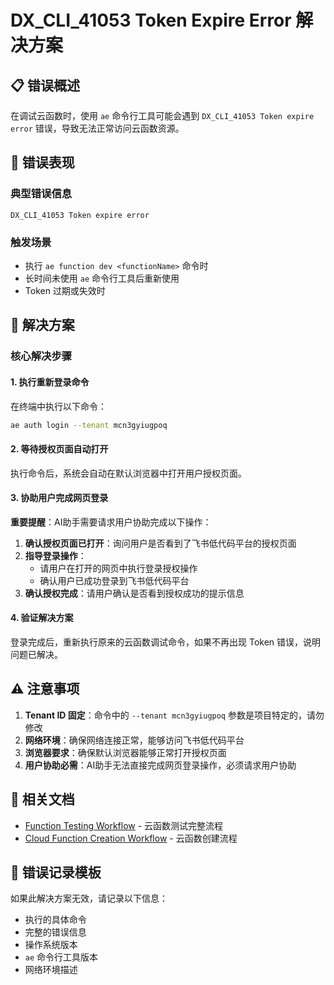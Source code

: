 # DX_CLI_41053 Token Expire Error 解决方案

## 📋 错误概述

在调试云函数时，使用 `ae` 命令行工具可能会遇到 `DX_CLI_41053 Token expire error` 错误，导致无法正常访问云函数资源。

## 🚨 错误表现

### 典型错误信息
```
DX_CLI_41053 Token expire error
```

### 触发场景
- 执行 `ae function dev <functionName>` 命令时
- 长时间未使用 `ae` 命令行工具后重新使用
- Token 过期或失效时

## 🔧 解决方案

### 核心解决步骤

#### 1. 执行重新登录命令
在终端中执行以下命令：

```bash
ae auth login --tenant mcn3gyiugpoq
```

#### 2. 等待授权页面自动打开
执行命令后，系统会自动在默认浏览器中打开用户授权页面。

#### 3. 协助用户完成网页登录
**重要提醒**：AI助手需要请求用户协助完成以下操作：

1. **确认授权页面已打开**：询问用户是否看到了飞书低代码平台的授权页面
2. **指导登录操作**：
   - 请用户在打开的网页中执行登录授权操作
   - 确认用户已成功登录到飞书低代码平台
3. **确认授权完成**：请用户确认是否看到授权成功的提示信息

#### 4. 验证解决方案
登录完成后，重新执行原来的云函数调试命令，如果不再出现 Token 错误，说明问题已解决。

## ⚠️ 注意事项

1. **Tenant ID 固定**：命令中的 `--tenant mcn3gyiugpoq` 参数是项目特定的，请勿修改
2. **网络环境**：确保网络连接正常，能够访问飞书低代码平台
3. **浏览器要求**：确保默认浏览器能够正常打开授权页面
4. **用户协助必需**：AI助手无法直接完成网页登录操作，必须请求用户协助

## 🔗 相关文档

- [Function Testing Workflow](../../workflow/function-testing/function-testing-workflow.md) - 云函数测试完整流程
- [Cloud Function Creation Workflow](../../workflow/function-development/cloud-function-creation-workflow.md) - 云函数创建流程

## 📝 错误记录模板

如果此解决方案无效，请记录以下信息：

- 执行的具体命令
- 完整的错误信息
- 操作系统版本
- `ae` 命令行工具版本
- 网络环境描述